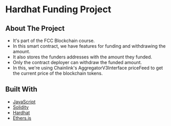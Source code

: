 # Hardhat Funding Project

## About The Project
- It's part of the FCC Blockchain course.
- In this smart contract, we have features for funding and withdrawing the amount.
- It also stores the funders addresses with the amount they funded.
- Only the contract deployer can withdraw the funded amount.
- In this, we're using Chainlink's AggregatorV3Interface priceFeed to get the current price of the blockchain tokens.

## Built With

* [JavaScript](https://www.w3schools.com/js/)
* [Solidity](https://soliditylang.org/)
* [Hardhat](https://hardhat.org/)
* [Ethers.js](https://docs.ethers.org/v5/)

